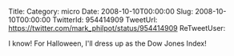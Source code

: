 Title: 
Category: micro
Date: 2008-10-10T00:00:00
Slug: 2008-10-10T00:00:00
TwitterId: 954414909
TweetUrl: https://twitter.com/mark_philpot/status/954414909
ReTweetUser: 

I know! For Halloween, I'll dress up as the Dow Jones Index!